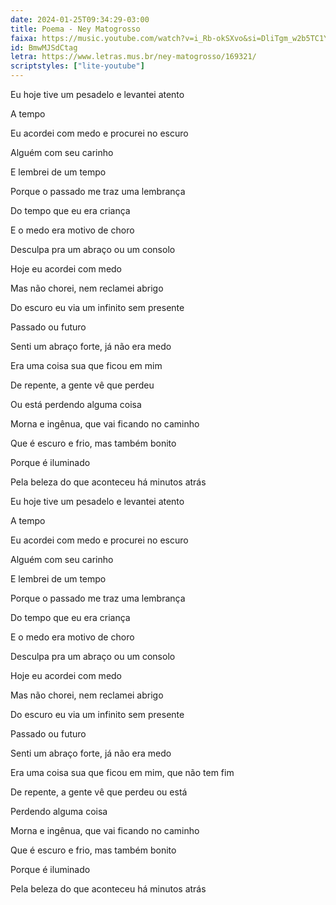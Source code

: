 ```yaml
---
date: 2024-01-25T09:34:29-03:00
title: Poema - Ney Matogrosso
faixa: https://music.youtube.com/watch?v=i_Rb-okSXvo&si=DliTgm_w2b5TC1Y7
id: BmwMJSdCtag
letra: https://www.letras.mus.br/ney-matogrosso/169321/
scriptstyles: ["lite-youtube"]
---
```


Eu hoje tive um pesadelo e levantei atento

A tempo

Eu acordei com medo e procurei no escuro

Alguém com seu carinho

E lembrei de um tempo

Porque o passado me traz uma lembrança

Do tempo que eu era criança

E o medo era motivo de choro

Desculpa pra um abraço ou um consolo

Hoje eu acordei com medo

Mas não chorei, nem reclamei abrigo

Do escuro eu via um infinito sem presente

Passado ou futuro

Senti um abraço forte, já não era medo

Era uma coisa sua que ficou em mim

De repente, a gente vê que perdeu

Ou está perdendo alguma coisa

Morna e ingênua, que vai ficando no caminho

Que é escuro e frio, mas também bonito

Porque é iluminado

Pela beleza do que aconteceu há minutos atrás

Eu hoje tive um pesadelo e levantei atento

A tempo

Eu acordei com medo e procurei no escuro

Alguém com seu carinho

E lembrei de um tempo

Porque o passado me traz uma lembrança

Do tempo que eu era criança

E o medo era motivo de choro

Desculpa pra um abraço ou um consolo

Hoje eu acordei com medo

Mas não chorei, nem reclamei abrigo

Do escuro eu via um infinito sem presente

Passado ou futuro

Senti um abraço forte, já não era medo

Era uma coisa sua que ficou em mim, que não tem fim

De repente, a gente vê que perdeu ou está

Perdendo alguma coisa

Morna e ingênua, que vai ficando no caminho

Que é escuro e frio, mas também bonito

Porque é iluminado

Pela beleza do que aconteceu há minutos atrás
